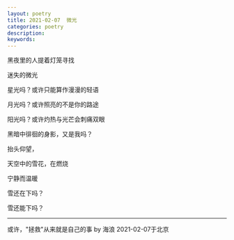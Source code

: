 ```yaml
---
layout: poetry
title: 2021-02-07  微光
categories: poetry
description: 
keywords: 
---
```


黑夜里的人提着灯笼寻找

迷失的微光

星光吗？或许只能算作漫漫的轻语

月光吗？或许照亮的不是你的路途

阳光吗？或许灼热与光芒会刺痛双眼

黑暗中徘徊的身影，又是我吗？

抬头仰望，

天空中的雪花，在燃烧

宁静而温暖

雪还在下吗？

雪还能下吗？

--- 
或许，"拯救"从来就是自己的事  by 海浪 2021-02-07于北京 